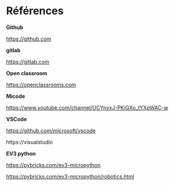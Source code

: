 # Références

**Github**

https://github.com

**gitlab**

https://gitlab.com

**Open classroom**

https://openclassrooms.com

**Micode**

https://www.youtube.com/channel/UCYnvxJ-PKiGXo_tYXpWAC-w

**VSCode**

https://github.com/microsoft/vscode

https://visualstudio

**EV3 python**

https://pybricks.com/ev3-micropython

https://pybricks.com/ev3-micropython/robotics.html